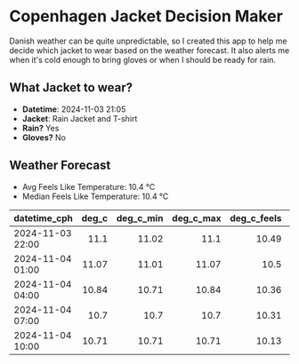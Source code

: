 
# Copenhagen Jacket Decision Maker

Danish weather can be quite unpredictable, so I created this app to help me decide which jacket to wear based on the weather forecast. 
It also alerts me when it's cold enough to bring gloves or when I should be ready for rain.

## What Jacket to wear?

- **Datetime**: 2024-11-03 21:05
- **Jacket**: Rain Jacket and T-shirt
- **Rain?** Yes
- **Gloves?** No

## Weather Forecast
- Avg Feels Like Temperature: 10.4 °C
- Median Feels Like Temperature: 10.4 °C

| datetime_cph     |   deg_c |   deg_c_min |   deg_c_max |   deg_c_feels | weather   | wind   | rain   |
|:-----------------|--------:|------------:|------------:|--------------:|:----------|:-------|:-------|
| 2024-11-03 22:00 |   11.1  |       11.02 |       11.1  |         10.49 | Clouds    | High   | None   |
| 2024-11-04 01:00 |   11.07 |       11.01 |       11.07 |         10.5  | Rain      | Low    | Low    |
| 2024-11-04 04:00 |   10.84 |       10.71 |       10.84 |         10.36 | Rain      | Low    | Low    |
| 2024-11-04 07:00 |   10.7  |       10.7  |       10.7  |         10.31 | Rain      | Low    | Low    |
| 2024-11-04 10:00 |   10.71 |       10.71 |       10.71 |         10.13 | Rain      | Medium | Low    |
        